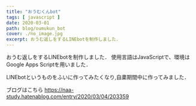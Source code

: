 ```yaml
---
title: "おうむくんbot"
tags: [ javascript ]
date: 2020-03-01
path: blog/oumukun_bot
cover: ./no_image.jpg
excerpt: おうむ返しをするLINEbotを制作しました．
---
```


おうむ返しをするLINEbotを制作しました．
使用言語はJavaScriptで、環境はGoogle Apps Scriptを用いました．

LINEbotというものをふいに作ってみたくなり,自粛期間中に作ってみました．

ブログはこちら
https://naa-study.hatenablog.com/entry/2020/03/04/203359
